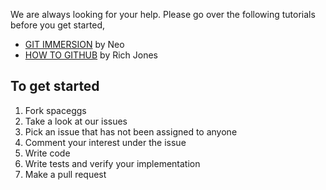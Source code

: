 We are always looking for your help. Please go over the following tutorials before you get started,

* [GIT IMMERSION](http://gitimmersion.com/index.html) by Neo
* [HOW TO GITHUB](https://gun.io/blog/how-to-github-fork-branch-and-pull-request/) by Rich Jones

## To get started
1. Fork spaceggs
2. Take a look at our issues
3. Pick an issue that has not been assigned to anyone
4. Comment your interest under the issue
5. Write code
6. Write tests and verify your implementation
7. Make a pull request
